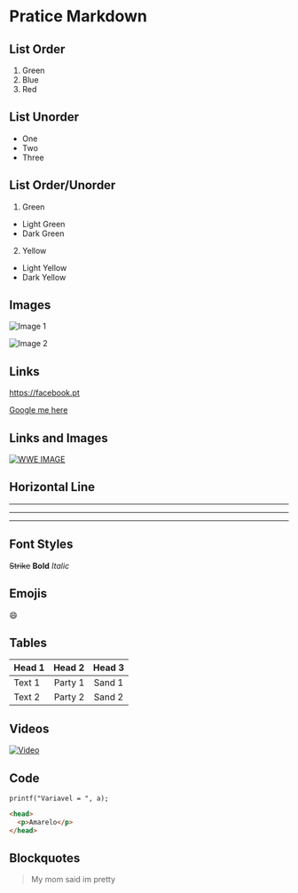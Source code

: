 # Pratice Markdown <!-- Header -->

## List Order <!-- Header -->

1. Green
2. Blue
3. Red

## List Unorder <!-- Header -->

* One
* Two
* Three

## List Order/Unorder <!-- Header -->

1. Green
* Light Green
* Dark Green
2. Yellow
* Light Yellow
* Dark Yellow

## Images <!-- Header -->

![](https://i.ytimg.com/vi/t8N4jz4RPaE/hqdefault.jpg "Image 1")

![][image 2]

[image 2]: https://i.pinimg.com/236x/36/a0/bf/36a0bfb483be3daed908cbd740b5ebdf--amen-wisdom.jpg "Image 2"

## Links

https://facebook.pt

[Google me here](https://google.pt)

## Links and Images

[![](https://cdn.vox-cdn.com/thumbor/58hrK72GxfeHv0aK_FI1gsI8zS0=/0x0:960x540/1200x800/filters:focal(404x194:556x346)/cdn.vox-cdn.com/uploads/chorus_image/image/59397857/20180410_SSShakeup_SethFinnNiaCharlotteOrtonJinder__f225912d4bd4c393be383f607c8193c4.0.jpg "WWE IMAGE")](https://wwe.com)

<!--
[![Texto Alt](Link da Imagem "Highlight da imagem")](Link do website)
-->

## Horizontal Line

---
***
___

## Font Styles

~~Strike~~
**Bold**
_Italic_

## Emojis

:smile:

## Tables

Head 1 | Head 2 | Head 3
-------|-------:|:-------:
Text 1 | Party 1| Sand 1
Text 2 | Party 2| Sand 2

## Videos

[![](https://img.youtube.com/vi/T-3BdoP1cpU/0.jpg "Video")](https://youtu.be/T-3BdoP1cpU)

## Code

`printf("Variavel = ", a); `
```HTML
<head>
  <p>Amarelo</p>
</head>
```

## Blockquotes

>My mom said im pretty
